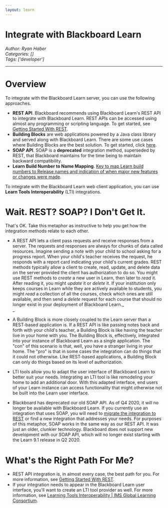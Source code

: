```yaml
---
layout: learn
---
```

# Integrate with Blackboard Learn
*Author: Ryan Haber*  
*Categories: []*  
*Tags: ['developer']*  
<hr />

# Overview

To integrate with the Blackboard Learn server, you can use the following
approaches.

  * **REST API**. Blackboard recommends using Blackboard Learn's REST API to integrate with Blackboard Learn. REST APIs can be accessed using almost any programming or scripting language. To get started, see [Getting Started With REST](REST/Getting%20Started%20With%20REST.html).
  * **Building Blocks** are web applications powered by a Java class library and served along with Blackboard Learn. There are some use cases where Building Blocks are the best solution. To get started, click [here](B2s/Getting%20Started%20With%20Building%20Blocks.html).
  * **SOAP API**. SOAP is a **deprecated** integration method, superseded by REST, that Blackboard maintains for the time being to maintain backward compatibility.
  * **Learn Build Number to Name Mapping**. [Key to map Learn build numbers to Release names and indication of when major new features or changes were made](LearnReleaseNamesRosettaStone.html).

To integrate with the Blackboard Learn web client application, you can use
**Learn Tools Interoperability** (LTI) integrations.

# Wait. REST? SOAP? I Don't Get It.

That's OK. Take this metaphor as instructive to help you get how the
integration methods relate to each other.

  * A REST API lets a client pass requests and receive responses from a server. The requests and responses are always for chunks of data called resources. Imagine sending a note with your child to school asking for a progress report. When your child's teacher receives the request, he responds with a report card indicating your child's current grades. REST methods typically allow a client to create, read, update, and delete data on the server provided the client has authorization to do so. You might use REST methods to _create_ a new user in Learn, then later to _read_ it. After reading it, you might _update_ it or _delete_ it. If your institution only keeps courses in Learn while they are actively available to students, you might _read_ a collection of all the courses, check which ones are still available, and then send a _delete_ request for each course that should no longer exist in your deployment of Blackboard Learn._  
_

  * A Building Block is more closely coupled to the Learn server than a REST-based application is. If a REST API is like passing notes back and forth with your child's teacher, a Building Block is like having the teacher live in your home with you. The Building Block is, effectively, integrated into your instance of Blackboard Learn as a single application. The "con" of this scenario is that, well, you have a stranger living in your home. The "pro" is that in some cases the integration can do things that it could not otherwise. Like REST-based applications, a Building Block can only do things based on its level of authorization.
  * LTI tools allow you to adapt the user interface of Blackboard Learn to better suit your needs. Integrating an LTI tool is like remodeling your home to add an additional door. With this adapted interface, end users of your Learn instance can access functionality that might otherwise not be built into the Learn user interface.
  * Blackboard has deprecated our old SOAP API. As of Q4 2020, it will no longer be available with Blackboard Learn. If you currently use an integration that uses SOAP, you will need to [migrate the integration to REST](SOAP%20-%20Deprecated/SOAP-to-REST%20Migration:%20Mapping.html) or find a new integration that addresses your needs. For purposes of this metaphor, SOAP works in the same way as our REST API. It was just an older, clunkier technology. Blackboard does not support new development with our SOAP API, which will no longer exist starting with the Learn 9.1 release in Q2 2020.

# What's the Right Path For Me?

  * REST API integration is, in almost every case, the best path for you. For more information, see [Getting Started With REST](REST/Getting%20Started%20With%20REST.html).
  * If your integration needs to appear in the Blackboard Learn user interface, you'll want to create an LTI tool provider as well. For more information, see [Learning Tools Interoperability | IMS Global Learning Consortium](https://www.imsglobal.org/activity/learning-tools-interoperability).